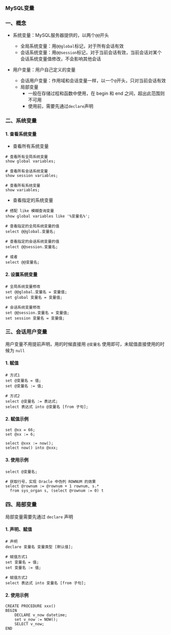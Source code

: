 ### MySQL变量
### 一、概念
* 系统变量：MySQL服务器提供的，以两个`@@`开头
  * 全局系统变量：用`@@global`标记，对于所有会话有效
  * 会话系统变量：用`@@session`标记，对于当前会话有效，当前会话对某个会话系统变量值修改，不会影响其他会话
  
* 用户变量：用户自己定义的变量
  * 会话用户变量：作用域和会话变量一样，以一个`@`开头，只对当前会话有效
  * 局部变量
    * 一般在存储过程和函数中使用，在 begin 和 end 之间，超出此范围则不可用
    * 使用前，需要先通过`declare`声明


### 二、系统变量
#### 1. 查看系统变量
* 查看所有系统变量

```
# 查看所有全局系统变量 
show global variables;

# 查看所有会话系统变量
show session variables; 

# 查看所有系统变量
show variables;
```

* 查看指定的系统变量

```
# 搭配 like 模糊查询变量
show global variables like '%变量名%';

# 查看指定的全局系统变量的值
select @@global.变量名;

# 查看指定的会话系统变量的值
select @@session.变量名;

# 或者
select @@变量名;
```


#### 2. 设置系统变量
```
# 全局系统变量修改 
set @@global.变量名 = 变量值; 
set global 变量名 = 变量值; 

# 会话系统变量修改 
set @@session.变量名 = 变量值; 
set session 变量名 = 变量值; 
```



### 三、会话用户变量
用户变量不用提前声明，用的时候直接用 `@变量名` 使用即可，未赋值直接使用的时候为 `null`

#### 1. 赋值
```
# 方式1 
set @变量名 = 值; 
set @变量名 := 值; 

# 方式2 
select @变量名 := 表达式; 
select 表达式 into @变量名 [from 子句];
```

#### 2. 赋值示例
```
set @xx = 66;
set @xx := 6;

select @xxx := now();
select now() into @xxx;
```

#### 3. 使用示例
```
select @变量名;

# 获取行号，实现 Oracle 中伪列 ROWNUM 的效果
select @rownum := @rownum + 1 rownum, s.*
  from sys_organ s, (select @rownum := 0) t
```


### 四、局部变量
局部变量需要先通过 `declare` 声明
#### 1. 声明、赋值
```
# 声明
declare 变量名 变量类型 [默认值];

# 赋值方式1 
set 变量名 = 值; 
set 变量名 := 值; 

# 赋值方式2 
select 表达式 into 变量名 [from 子句];
```

#### 2. 使用示例
```
CREATE PROCEDURE xxx()
BEGIN
    DECLARE v_now datetime;
    set v_now := NOW();
    SELECT v_now;
END
```

